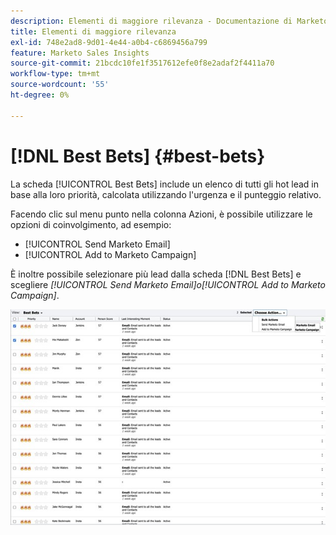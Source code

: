 ```yaml
---
description: Elementi di maggiore rilevanza - Documentazione di Marketo - Documentazione del prodotto
title: Elementi di maggiore rilevanza
exl-id: 748e2ad8-9d01-4e44-a0b4-c6869456a799
feature: Marketo Sales Insights
source-git-commit: 21bcdc10fe1f3517612efe0f8e2adaf2f4411a70
workflow-type: tm+mt
source-wordcount: '55'
ht-degree: 0%

---
```


# [!DNL Best Bets] {#best-bets}

La scheda [!UICONTROL Best Bets] include un elenco di tutti gli hot lead in base alla loro priorità, calcolata utilizzando l&#39;urgenza e il punteggio relativo.

Facendo clic sul menu punto nella colonna Azioni, è possibile utilizzare le opzioni di coinvolgimento, ad esempio:

* [!UICONTROL Send Marketo Email]
* [!UICONTROL Add to Marketo Campaign]

È inoltre possibile selezionare più lead dalla scheda [!DNL Best Bets] e scegliere _[!UICONTROL Send Marketo Email]_o_[!UICONTROL Add to Marketo Campaign]_.

![](assets/best-bets-1.png)
